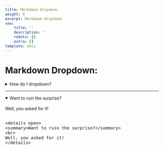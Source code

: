 ```yaml
---
title: Markdown Dropdown
weight: 0
excerpt: Markdown Dropdown
seo:
    title: ''
    description: ''
    robots: []
    extra: []
template: docs
---
```



# Markdown Dropdown:

<details>
<summary>How do I dropdown?</summary>
<br>
This is how you dropdown.
<br>
<br>
<pre>
&lt;details&gt;
&lt;summary&gt;How do I dropdown?&lt;&#47;summary&gt;
&lt;br&gt;
This is how you dropdown.
&lt;&#47;details&gt;
</pre>
</details>

---

<details open>
<summary>Want to ruin the surprise?</summary>
<br>
Well, you asked for it!
<br>
<br>
<pre>
&lt;details open&gt;
&lt;summary&gt;Want to ruin the surprise?&lt;&#47;summary&gt;
&lt;br&gt;
Well, you asked for it!
&lt;&#47;details&gt;
</pre>
</details>
